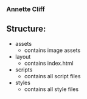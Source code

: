 ### Annette Cliff

## Structure:
- assets
    - contains image assets
- layout 
    - contains index.html
- scripts
    - contains all script files
- styles 
    - contains all style files
